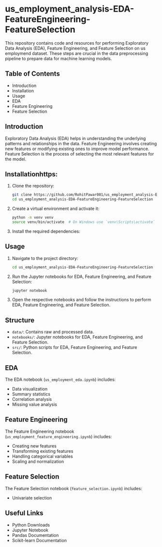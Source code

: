 # us_employment_analysis-EDA-FeatureEngineering-FeatureSelection

This repository contains code and resources for performing Exploratory Data Analysis (EDA), Feature Engineering, and Feature Selection on us employmend dataset. These steps are crucial in the data preprocessing pipeline to prepare data for machine learning models.

## Table of Contents

- Introduction
- Installation
- Usage
- EDA
- Feature Engineering
- Feature Selection


## Introduction

Exploratory Data Analysis (EDA) helps in understanding the underlying patterns and relationships in the data. Feature Engineering involves creating new features or modifying existing ones to improve model performance. Feature Selection is the process of selecting the most relevant features for the model.

## Installationhttps:

1. Clone the repository:
    ```bash
    git clone https://github.com/RohitPawar001/us_employment_analysis-EDA-FeatureEngineering-FeatureSelection
    cd us_employment_analysis-EDA-FeatureEngineering-FeatureSelection
    ```

2. Create a virtual environment and activate it:
    ```bash
    python -m venv venv
    source venv/bin/activate  # On Windows use `venv\Scripts\activate`
    ```

3. Install the required dependencies:
   

## Usage

1. Navigate to the project directory:
    ```bash
    cd us_employment_analysis-EDA-FeatureEngineering-FeatureSelection
    ```

2. Run the Jupyter notebooks for EDA, Feature Engineering, and Feature Selection:
    ```bash
    jupyter notebook
    ```

3. Open the respective notebooks and follow the instructions to perform EDA, Feature Engineering, and Feature Selection.


## Structure

  
- `data/`: Contains raw and processed data.
- `notebooks/`: Jupyter notebooks for EDA, Feature Engineering, and Feature Selection.
- `src/`: Python scripts for EDA, Feature Engineering, and Feature Selection.


## EDA

The EDA notebook (`us_employment_eda.ipynb`) includes:
- Data visualization
- Summary statistics
- Correlation analysis
- Missing value analysis

## Feature Engineering

The Feature Engineering notebook (`us_employment_feature_engineering.ipynb`) includes:
- Creating new features
- Transforming existing features
- Handling categorical variables
- Scaling and normalization

## Feature Selection

The Feature Selection notebook (`feature_selection.ipynb`) includes:
- Univariate selection


## Useful Links

- Python Downloads
- Jupyter Notebook
- Pandas Documentation
- Scikit-learn Documentation


